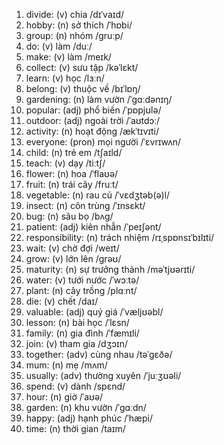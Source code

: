 1. divide: (v) chia /dɪˈvaɪd/
2. hobby: (n) sở thích /ˈhɒbi/
3. group: (n) nhóm /ɡruːp/
4. do: (v) làm /duː/
5. make: (v) làm /meɪk/
6. collect: (v) sưu tập /kəˈlɛkt/
7. learn: (v) học /lɜːn/
8. belong: (v) thuộc về /bɪˈlɒŋ/
9. gardening: (n) làm vườn /ˈɡɑːdənɪŋ/
10. popular: (adj) phổ biến /ˈpɒpjʊlə/
11. outdoor: (adj) ngoài trời /ˈaʊtdɔː/
12. activity: (n) hoạt động /ækˈtɪvɪti/
13. everyone: (pron) mọi người /ˈɛvrɪwʌn/
14. child: (n) trẻ em /tʃaɪld/
15. teach: (v) dạy /tiːtʃ/
16. flower: (n) hoa /ˈflaʊə/
17. fruit: (n) trái cây /fruːt/
18. vegetable: (n) rau củ /ˈvɛdʒtəb(ə)l/
19. insect: (n) côn trùng /ˈɪnsɛkt/
20. bug: (n) sâu bọ /bʌɡ/
21. patient: (adj) kiên nhẫn /ˈpeɪʃənt/
22. responsibility: (n) trách nhiệm /rɪˌspɒnsɪˈbɪlɪti/
23. wait: (v) chờ đợi /weɪt/
24. grow: (v) lớn lên /ɡrəʊ/
25. maturity: (n) sự trưởng thành /məˈtjʊərɪti/
26. water: (v) tưới nước /ˈwɔːtə/
27. plant: (n) cây trồng /plɑːnt/
28. die: (v) chết /daɪ/
29. valuable: (adj) quý giá /ˈvæljʊəbl/
30. lesson: (n) bài học /ˈlɛsn/
31. family: (n) gia đình /ˈfæmɪli/
32. join: (v) tham gia /dʒɔɪn/
33. together: (adv) cùng nhau /təˈɡɛðə/
34. mum: (n) mẹ /mʌm/
35. usually: (adv) thường xuyên /ˈjuːʒʊəli/
36. spend: (v) dành /spɛnd/
37. hour: (n) giờ /ˈaʊə/
38. garden: (n) khu vườn /ˈɡɑːdn/
39. happy: (adj) hạnh phúc /ˈhæpi/
40. time: (n) thời gian /taɪm/